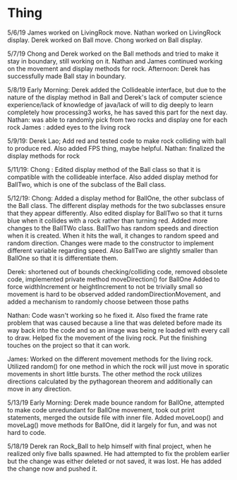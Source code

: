 # Thing

5/6/19
James worked on LivingRock move.
Nathan worked on LivingRock display.
Derek worked on Ball move.
Chong worked on Ball display.

5/7/19
Chong and Derek worked on the Ball methods and tried to make it stay in boundary, still working on it.
Nathan and James continued working on the movement and display methods for rock.
Afternoon: Derek has successfully made Ball stay in boundary.

5/8/19
Early Morning: Derek added the Collideable interface, but due to the nature of the display method in Ball and Derek's lack of computer science experience/lack of knowledge of java/lack of will to dig deeply to learn completely how processing3 works, he has saved this part for the next day.
Nathan: was able to randomly pick from two rocks and display one for each rock
James : added eyes to the living rock

5/9/19:
Derek Lao; Add red and tested code to make rock colliding with ball to produce red. Also added FPS thing, maybe helpful.
Nathan: finalized the display methods for rock

5/11/19:
Chong : Edited display method of the Ball class so that it is compatible with the collideable interface. Also added display method for BallTwo, which is one of the subclass of the Ball class.

5/12/19:
Chong:
Added a display method for BallOne, the other subclass of the Ball class. The different display methods for the two subclasses ensure that they appear differently. Also edited display for BallTwo so that it turns blue when it collides with a rock rather than turning red. Added more changes to the BallTWo class. BallTwo has random speeds and direction when it is created. When it hits the wall, it changes to random speed and random direction. Changes were made to the constructor to implement different variable regarding speed. Also BallTwo are slightly smaller than BallOne so that it is differentiate them.

Derek:
shortened out of bounds checking/colliding code, removed obsolete code, implemented private method moveDirection() for BallOne
Added to force widthIncrement or heightIncrement to not be trivially small so movement is hard to be observed
added randomDirectionMovement, and added a mechanism to randomly choose between those paths

Nathan:
Code wasn't working so he fixed it.  Also fixed the frame rate problem that was caused because a line that was deleted before made its way back into the code and so an image was being re loaded with every call to draw.  Helped fix the movement of the living rock. Put the finishing touches on the project so that it can work.

James:
Worked on the different movement methods for the living rock. Utilized random() for one method in which the rock will just move in sporatic movements in short little bursts. The other method the rock utilizes directions calculated by the pythagorean theorem and additionally can move in any direction.

5/13/19
Early Morning: Derek made bounce random for BallOne, attempted to make code unredundant for BallOne movement, took out print statements, merged the outside file with inner file.
Added moveLoop() and moveLag() move methods for BallOne, did it largely for fun, and was not hard to code.

5/18/19
Derek ran Rock_Ball to help himself with final project, when he realized only five balls spawned. He had attempted to fix the problem earlier but the change was either deleted or not saved, it was lost. He has added the change now and pushed it.

